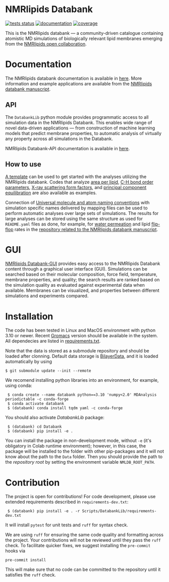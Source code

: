 # NMRlipids Databank 

[![tests status](https://img.shields.io/github/checks-status/NMRLipids/Databank/main)](https://github.com/NMRLipids/Databank/actions?query=branch%3Amain)
[![documentation](https://img.shields.io/badge/📚_documentation-latest-sucess)](https://nmrlipids.github.io/Databank.html)
[![coverage](https://codecov.io/gh/NMRLipids/Databank/branch/main/graph/badge.svg)](https://codecov.io/gh/NMRLipids/Databank)

This is the NMRlipids databank &mdash; a community-driven catalogue containing atomistic MD simulations of biologically relevant lipid membranes emerging from the [NMRlipids open collaboration](http://nmrlipids.blogspot.com/2021/03/second-online-meeting-on-nmrlipids.html). 


# Documentation

The NMRlipids databank documentation is available in [here](https://nmrlipids.github.io/index.html). 
More information and example applications are available from the [NMRlipids databank manuscript](https://doi.org/10.1038/s41467-024-45189-z).

## API

The `DatabankLib` python module provides programmatic access to all simulation data in the NMRlipids Databank. This enables wide range of novel data-driven applications &mdash; from construction of machine learning models that predict membrane properties, to automatic analysis of virtually any property across all simulations in the Databank. 

NMRlipids Databank-API documentation is available in [here](https://nmrlipids.github.io/databankLibrary.html).

## How to use 

[A template](https://github.com/NMRLipids/databank-template/blob/main/scripts/template.ipynb) can be used to get started with the analyses utilizing the NMRlipids databank. Codes that analyze [area per lipid](https://github.com/NMRLipids/Databank/blob/main/Scripts/AnalyzeDatabank/calcAPL.py), [C-H bond order parameters](https://github.com/NMRLipids/Databank/blob/main/Scripts/AnalyzeDatabank/calcOrderParameters.py), [X-ray scattering form factors](https://github.com/NMRLipids/Databank/blob/main/Scripts/AnalyzeDatabank/calc_FormFactors.py), and [principal component equilibration](https://github.com/NMRLipids/Databank/blob/main/Scripts/AnalyzeDatabank/NMRPCA_timerelax.py) are also available as examples. 

Connection of [Universal molecule and atom naming conventions](https://nmrlipids.github.io/moleculesAndMapping.html) with simulation specific names delivered by mapping files can be used to perform automatic analyses over large sets of simulations. The results for large analyses can be stored using the same structure as used for `README.yaml` files as done, for example, for [water permeation](https://github.com/NMRLipids/DataBankManuscript/tree/main/Data/MD-PERMEATION) and lipid [flip-flop](https://github.com/NMRLipids/DataBankManuscript/tree/main/Data/Flipflops) rates in the [repository related to the NMRlipids databank manuscript](https://github.com/NMRLipids/DataBankManuscript).


# GUI

[NMRlipids Databank-GUI](https://databank.nmrlipids.fi/) provides easy access to the NMRlipids Databank content
through a graphical user interface (GUI). 
Simulations can be searched based on their molecular composition, force field,
temperature, membrane properties, and quality; the search results are ranked based on the simulation quality as evaluated
against experimental data when available. Membranes can be visualized, and properties between different simulations and
experiments compared.


# Installation

The code has been tested in Linux and MacOS environment with python 3.10 or newer. Recent [Gromacs](https://manual.gromacs.org/current/install-guide/index.html) version should be available in the system. All dependecies are listed in [requirements.txt](Scripts/DatabankLib/requirements.txt).

Note that the data is stored as a submodule repository and should be loaded after clonning. Default data storage is [BilayerData](https://github.com/NMRLipids/BilayerData), and it is loaded automatically by using
```
$ git submodule update --init --remote
```

We recomend installing python libraries into an environment, for example, using conda:

```
 $ conda create --name databank python==3.10 'numpy<2.0' MDAnalysis periodictable -c conda-forge
 $ conda activate databank
 $ (databank) conda install tqdm yaml -c conda-forge
```

You should also activate *DatabankLib* package:

```
 $ (databank) cd Databank
 $ (databank) pip install -e .
```

You can install the package in non-development mode, without `-e` (it's obligatory in Colab runtime environment); however, in this case, the package will be installed to the folder with other pip-packages and it will not know about the path to the `Data` folder. Then you should provide the path to the *repository root* by setting the environment variable `NMLDB_ROOT_PATH`.


# Contribution

The project is open for contributions! 
For code development, please use extended requirements described in `requirements-dev.txt`:
```
 $ (databank) pip install -e . -r Scripts/DatabankLib/requirements-dev.txt
```
It will install `pytest` for unit tests and `ruff` for syntax check.

We are using `ruff` for ensuring the same code quality and formatting across the project. Your contributions will not be reviewed until they pass the `ruff` check. To facilitate quicker fixes, we suggest installing the `pre-commit` hooks via

```
pre-commit install
```

This will make sure that no code can be committed to the repository until it satisfies the `ruff` check.

